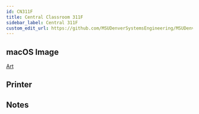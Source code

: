 ```yaml
---
id: CN311F
title: Central Classroom 311F
sidebar_label: Central 311F
custom_edit_url: https://github.com/MSUDenverSystemsEngineering/MSUDenverSystemsEngineering.github.io/edit/source/docs/lab-CN311F.md
---
```


## macOS Image
[Art](image-mac-art.md)

## Printer

## Notes

